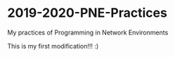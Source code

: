 # 2019-2020-PNE-Practices
My practices of Programming in Network Environments

This is my first modification!!! :)
